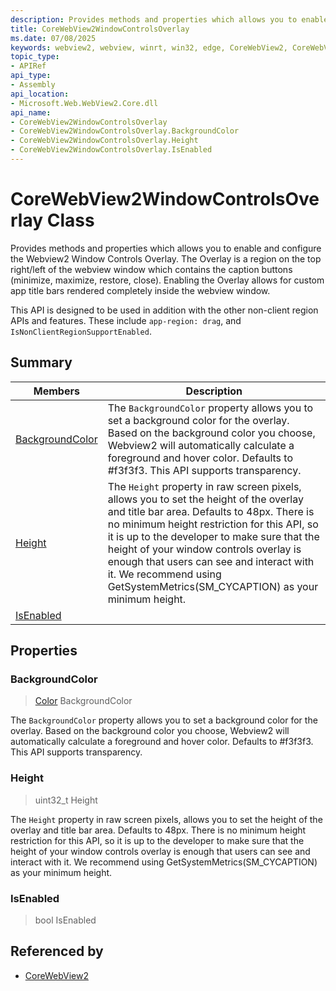 ```yaml
---
description: Provides methods and properties which allows you to enable and configure the Webview2 Window Controls Overlay. The Overlay is a region on the top right/left of the webview window which contains the caption buttons (minimize, maximize, restore, close). Enabling the Overlay allows for custom app title bars rendered completely inside the webview window.
title: CoreWebView2WindowControlsOverlay
ms.date: 07/08/2025
keywords: webview2, webview, winrt, win32, edge, CoreWebView2, CoreWebView2Controller, browser control, edge html, CoreWebView2WindowControlsOverlay
topic_type:
- APIRef
api_type:
- Assembly
api_location:
- Microsoft.Web.WebView2.Core.dll
api_name:
- CoreWebView2WindowControlsOverlay
- CoreWebView2WindowControlsOverlay.BackgroundColor
- CoreWebView2WindowControlsOverlay.Height
- CoreWebView2WindowControlsOverlay.IsEnabled
---
```


# CoreWebView2WindowControlsOverlay Class



Provides methods and properties which allows you to enable and configure the Webview2 Window Controls Overlay. The Overlay is a region on the top right/left of the webview window which contains the caption buttons (minimize, maximize, restore, close). Enabling the Overlay allows for custom app title bars rendered completely inside the webview window.

This API is designed to be used in addition with the other non-client region APIs and features. These include `app-region: drag`, and `IsNonClientRegionSupportEnabled`.


## Summary

Members|Description
--|--
[BackgroundColor](#backgroundcolor) | The `BackgroundColor` property allows you to set a background color for the overlay. Based on the background color you choose, Webview2 will automatically calculate a foreground and hover color. Defaults to #f3f3f3. This API supports transparency.
[Height](#height) | The `Height` property in raw screen pixels, allows you to set the height of the overlay and title bar area. Defaults to 48px. There is no minimum height restriction for this API, so it is up to the developer to make sure that the height of your window controls overlay is enough that users can see and interact with it. We recommend using GetSystemMetrics(SM_CYCAPTION) as your minimum height.
[IsEnabled](#isenabled) | 

## Properties

### BackgroundColor

>  [Color](/uwp/api/Windows.UI.Color) BackgroundColor

The `BackgroundColor` property allows you to set a background color for the overlay. Based on the background color you choose, Webview2 will automatically calculate a foreground and hover color. Defaults to #f3f3f3. This API supports transparency.

### Height

>  uint32_t Height

The `Height` property in raw screen pixels, allows you to set the height of the overlay and title bar area. Defaults to 48px. There is no minimum height restriction for this API, so it is up to the developer to make sure that the height of your window controls overlay is enough that users can see and interact with it. We recommend using GetSystemMetrics(SM_CYCAPTION) as your minimum height.


### IsEnabled

>  bool IsEnabled






## Referenced by

- [CoreWebView2](corewebview2.md)
